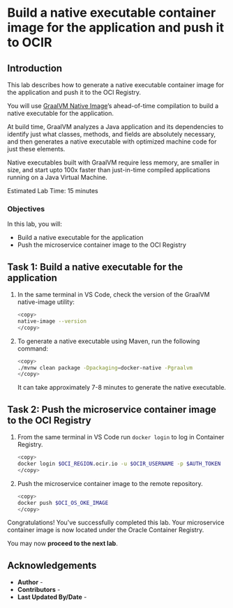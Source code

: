 # Build a native executable container image for the application and push it to OCIR

## Introduction

This lab describes how to generate a native executable container image for the application and push it to the OCI Registry.

You will use [GraalVM Native Image](https://docs.oracle.com/en/graalvm/jdk/17/docs/overview/)’s ahead-of-time compilation to build a native executable for the application.

At build time, GraalVM analyzes a Java application and its dependencies to identify just what classes, methods, and fields are absolutely necessary, and then generates a native executable with optimized machine code for just these elements.

Native executables built with GraalVM require less memory, are smaller in size, and start upto 100x faster than just-in-time compiled applications running on a Java Virtual Machine.

Estimated Lab Time: 15 minutes

### Objectives

In this lab, you will:

* Build a native executable for the application
* Push the microservice container image to the OCI Registry

## Task 1: Build a native executable for the application

1. In the same terminal in VS Code, check the version of the GraalVM native-image utility:

	``` bash
	<copy>
	native-image --version
	</copy>
	```

2. To generate a native executable using Maven, run the following command:

	``` bash
	<copy>
	./mvnw clean package -Dpackaging=docker-native -Pgraalvm
	</copy>
	```

   It can take approximately 7-8 minutes to generate the native executable.

## Task 2: Push the microservice container image to the OCI Registry

1. From the same terminal in VS Code run `docker login` to log in Container Registry.

	``` bash
	<copy>
	docker login $OCI_REGION.ocir.io -u $OCIR_USERNAME -p $AUTH_TOKEN
	</copy>
	```

2. Push the microservice container image to the remote repository.

	```bash
	<copy>
	docker push $OCI_OS_OKE_IMAGE
	</copy>
	```

Congratulations! You've successfully completed this lab. Your microservice container image is now located under the Oracle Container Registry.

You may now **proceed to the next lab**.

## Acknowledgements

* **Author** - [](var:author)
* **Contributors** - [](var:contributors)
* **Last Updated By/Date** - [](var:last_updated)
